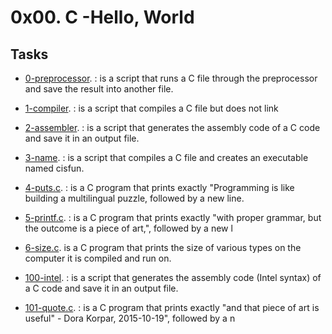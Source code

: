 # 0x00. C -Hello, World

## Tasks

* [0-preprocessor](./0-preprocessor).
: is a script that runs a C file through the preprocessor and save the result into another file.

* [1-compiler](./1-compiler).
 : is a script that compiles a C file but does not link

* [2-assembler](./2-assembler).
: is a script that generates the assembly code of a C code and save it in an output file.

* [3-name](./3-name).
: is a script that compiles a C file and creates an executable named cisfun.

* [4-puts.c](./4-puts.c).
 : is a C program that prints exactly "Programming is like building a multilingual puzzle, followed by a new line.

* [5-printf.c](./5-printf.c).
 : is a C program that prints exactly "with proper grammar, but the outcome is a piece of art,", followed by a new l

* [6-size.c](./6-size.c).
 is a C program that prints the size of various types on the computer it is compiled and run on.

* [100-intel](./100-intel).
: is a script that generates the assembly code (Intel syntax) of a C code and save it in an output file.

* [101-quote.c](./101-quote.c).
: is a C program that prints exactly "and that piece of art is useful" - Dora Korpar, 2015-10-19", followed by a n
